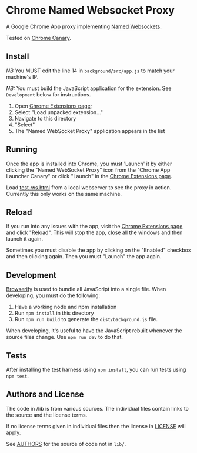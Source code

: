 Chrome Named Websocket Proxy
===

A Google Chrome App proxy implementing [Named Websockets](https://github.com/namedwebsockets/networkwebsockets).

Tested on [Chrome Canary](https://www.google.co.uk/intl/en/chrome/browser/canary.html).


Install
---

*NB* You MUST edit the line 14 in `background/src/app.js` to match your machine's IP.

*NB:* You must build the JavaScript application for the extension. See `Development` below for instructions.

1. Open [Chrome Extensions page](chrome://extensions/);
2. Select "Load unpacked extension..."
3. Navigate to this directory
4. "Select"
5. The "Named WebSocket Proxy" application appears in the list

Running
---

Once the app is installed into Chrome, you must 'Launch' it by either clicking the "Named WebSocket Proxy" icon from the "Chrome App Launcher Canary" or click "Launch" in the [Chrome Extensions page](chrome://extensions/).

Load [test-ws.html](test-ws.html) from a local webserver to see the proxy in action. Currently this only works on the same machine.

Reload
---

If you run into any issues with the app, visit the [Chrome Extensions page](chrome://extensions/) and click "Reload". This will stop the app, close all the windows and then launch it again.

Sometimes you must disable the app by clicking on the "Enabled" checkbox and then clicking again. Then you must "Launch" the app again.

Development
---

[Browserify](http://browserify.org/) is used to bundle all JavaScript into a single file. When developing, you must do the following:

1. Have a working node and npm installation
2. Run `npm install` in this directory
3. Run `npm run build` to generate the `dist/background.js` file.

When developing, it's useful to have the JavaScript rebuilt whenever the source files change. Use `npm run dev` to do that.

Tests
---

After installing the test harness using `npm install`, you can run tests using `npm test`.

Authors and License
---

The code in /lib is from various sources. The individual files contain links to the source and the license terms.

If no license terms given in individual files then the license in [LICENSE](LICENSE) will apply.

See [AUTHORS](AUTHORS) for the source of code not in `lib/`.
